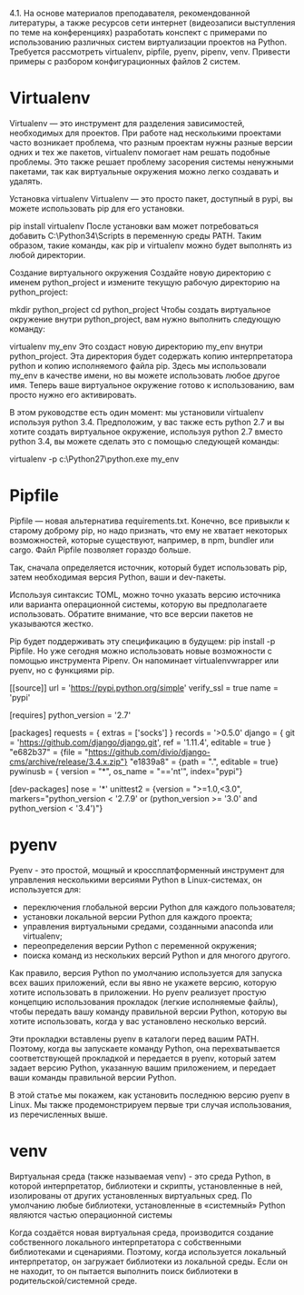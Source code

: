 
4.1. На основе материалов преподавателя, рекомендованной литературы, а также ресурсов сети интернет (видеозаписи выступления по теме на конференциях) разработать конспект с примерами по использованию различных систем виртуализации проектов на Python. Требуется рассмотреть virtualenv, pipfile, pyenv, pipenv, venv. Привести примеры с разбором конфигурационных файлов 2 систем.


# Virtualenv

Virtualenv — это инструмент для разделения зависимостей, необходимых для проектов. При работе над несколькими проектами часто возникает проблема, что разным проектам нужны разные версии одних и тех же пакетов, virtualenv помогает нам решать подобные проблемы. Это также решает проблему засорения системы ненужными пакетами, так как виртуальные окружения можно легко создавать и удалять.

Установка virtualenv
Virtualenv — это просто пакет, доступный в pypi, вы можете использовать pip для его установки.

pip install virtualenv
После установки вам может потребоваться добавить C:\Python34\Scripts в переменную среды PATH. Таким образом, такие команды, как pip и virtualenv можно будет выполнять из любой директории.

Создание виртуального окружения
Создайте новую директорию с именем python_project и измените текущую рабочую директорию на python_project:

mkdir python_project
cd python_project
Чтобы создать виртуальное окружение внутри python_project, вам нужно выполнить следующую команду:

virtualenv my_env
Это создаст новую директорию my_env внутри python_project. Эта директория будет содержать копию интерпретатора python и копию исполняемого файла pip. Здесь мы использовали my_env в качестве имени, но вы можете использовать любое другое имя. Теперь ваше виртуальное окружение готово к использованию, вам просто нужно его активировать.

В этом руководстве есть один момент: мы установили virtualenv используя python 3.4. Предположим, у вас также есть python 2.7 и вы хотите создать виртуальное окружение, используя python 2.7 вместо python 3.4, вы можете сделать это с помощью следующей команды:

virtualenv -p c:\Python27\python.exe my_env

# Pipfile

Pipfile — новая альтернатива requirements.txt. Конечно, все привыкли к старому доброму pip, но надо признать, что ему не хватает некоторых возможностей, которые существуют, например, в npm, bundler или cargo. Файл Pipfile позволяет гораздо больше.

Так, сначала определяется источник, который будет использовать pip, затем необходимая версия Python, ваши и dev-пакеты.

Используя синтаксис TOML, можно точно указать версию источника или варианта операционной системы, которую вы предполагаете использовать. Обратите внимание, что все версии пакетов не указываются жестко.

Pip будет поддерживать эту спецификацию в будущем: pip install -p Pipfile. Но уже сегодня можно использовать новые возможности с помощью инструмента Pipenv. Он напоминает virtualenvwrapper или pyenv, но с функциями pip.

  [[source]]
  url = 'https://pypi.python.org/simple'
  verify_ssl = true
  name = 'pypi'

  [requires]
  python_version = '2.7'

  [packages]
  requests = { extras = ['socks'] }
  records = '>0.5.0'
  django = { git = 'https://github.com/django/django.git', ref = '1.11.4', editable = true }
  "e682b37" = {file = "https://github.com/divio/django-cms/archive/release/3.4.x.zip"}
  "e1839a8" = {path = ".", editable = true}
  pywinusb = { version = "*", os_name = "=='nt'", index="pypi"}

  [dev-packages]
  nose = '*'
  unittest2 = {version = ">=1.0,<3.0", markers="python_version < '2.7.9' or (python_version >= '3.0' and python_version < '3.4')"}

# pyenv

Pyenv - это простой, мощный и кроссплатформенный инструмент для управления несколькими версиями Python в Linux-системах, он используется для:

- переключения глобальной версии Python для каждого пользователя;
- установки локальной версии Python для каждого проекта;
- управления виртуальными средами, созданными anaconda или virtualenv;
- переопределения версии Python с переменной окружения;
- поиска команд из нескольких версий Python и для многого другого.

Как правило, версия Python по умолчанию используется для запуска всех ваших приложений, если вы явно не укажете версию, которую хотите использовать в приложении. Но pyenv реализует простую концепцию использования прокладок (легкие исполняемые файлы), чтобы передать вашу команду правильной версии Python, которую вы хотите использовать, когда у вас установлено несколько версий.

Эти прокладки вставлены pyenv в каталоги перед вашим PATH. Поэтому, когда вы запускаете команду Python, она перехватывается соответствующей прокладкой и передается в pyenv, который затем задает версию Python, указанную вашим приложением, и передает ваши команды правильной версии Python.

В этой статье мы покажем, как установить последнюю версию pyenv в Linux. Мы также продемонстрируем первые три случая использования, из перечисленных выше.

# venv

Виртуальная среда (также называемая venv) - это среда Python, в которой интерпретатор, библиотеки и скрипты, установленные в ней, изолированы от других установленных виртуальных сред. По умолчанию любые библиотеки, установленные в «системный» Python являются частью операционной системы

Когда создаётся новая виртуальная среда, производится создание собственного локального интерпретатора с собственными библиотеками и сценариями. Поэтому, когда используется локальный интерпретатор, он загружает библиотеки из локальной среды. Если он не находит, то он пытается выполнить поиск библиотеки в родительской/системной среде.
